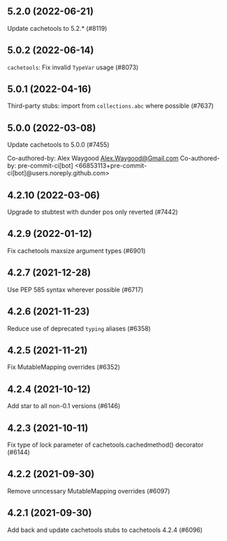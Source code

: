 ## 5.2.0 (2022-06-21)

Update cachetools to 5.2.* (#8119)

## 5.0.2 (2022-06-14)

`cachetools`: Fix invalid `TypeVar` usage (#8073)

## 5.0.1 (2022-04-16)

Third-party stubs: import from `collections.abc` where possible (#7637)

## 5.0.0 (2022-03-08)

Update cachetools to 5.0.0 (#7455)

Co-authored-by: Alex Waygood <Alex.Waygood@Gmail.com>
Co-authored-by: pre-commit-ci[bot] <66853113+pre-commit-ci[bot]@users.noreply.github.com>

## 4.2.10 (2022-03-06)

Upgrade to stubtest with dunder pos only reverted (#7442)

## 4.2.9 (2022-01-12)

Fix cachetools maxsize argument types (#6901)

## 4.2.7 (2021-12-28)

Use PEP 585 syntax wherever possible (#6717)

## 4.2.6 (2021-11-23)

Reduce use of deprecated `typing` aliases (#6358)

## 4.2.5 (2021-11-21)

Fix MutableMapping overrides (#6352)

## 4.2.4 (2021-10-12)

Add star to all non-0.1 versions (#6146)

## 4.2.3 (2021-10-11)

Fix type of lock parameter of cachetools.cachedmethod() decorator (#6144)

## 4.2.2 (2021-09-30)

Remove unncessary MutableMapping overrides (#6097)

## 4.2.1 (2021-09-30)

Add back and update cachetools stubs to cachetools 4.2.4 (#6096)

